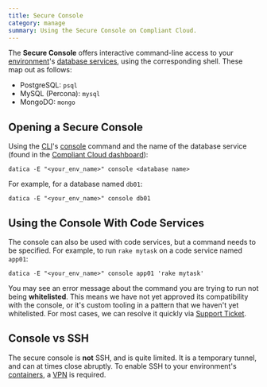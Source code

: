 ```yaml
---
title: Secure Console
category: manage
summary: Using the Secure Console on Compliant Cloud.
---
```


The **Secure Console** offers interactive command-line access to your [environment](/compliant-cloud/articles/concepts/environments)'s [database services](/compliant-cloud/articles/concepts/services#database-services), using the corresponding shell. These map out as follows:

* PostgreSQL: `psql`
* MySQL (Percona): `mysql`
* MongoDO: `mongo`

## Opening a Secure Console

Using the [CLI](/compliant-cloud/articles/cli-stratum)'s [console](/compliant-cloud/cli-reference#console) command and the name of the database service (found in the [Compliant Cloud dashboard](https://product.datica.com/compliant-cloud)):

```
datica -E "<your_env_name>" console <database name>
```

For example, for a database named `db01`:

```
datica -E "<your_env_name>" console db01
```

## Using the Console With Code Services

The console can also be used with code services, but a command needs to be specified. For example, to run `rake mytask` on a code service named `app01`:

```
datica -E "<your_env_name>" console app01 'rake mytask'
```

You may see an error message about the command you are trying to run not being **whitelisted**. This means we have not yet approved its compatibility with the console, or it's custom tooling in a pattern that we haven't yet whitelisted. For most cases, we can resolve it quickly via [Support Ticket](/compliant-cloud/articles/contact).

## Console vs SSH

The secure console is **not** SSH, and is quite limited. It is a temporary tunnel, and can at times close abruptly. To enable SSH to your environment's [containers](/compliant-cloud/articles/concepts/containers), a [VPN](/compliant-cloud/articles/vpn-stratum) is required.
